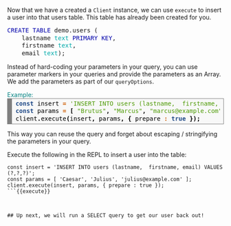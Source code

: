 Now that we have a created a `Client` instance, we can use `execute` to insert a user into that users table. This table has already been created for you.

<pre style="margin: 0; line-height: 125%"><span style="color: #0000aa">CREATE</span> <span style="color: #0000aa">TABLE</span> demo.users (
    lastname <span style="color: #00aaaa">text</span> <span style="color: #0000aa">PRIMARY</span> <span style="color: #0000aa">KEY</span>,
    firstname <span style="color: #00aaaa">text</span>,
    email <span style="color: #00aaaa">text</span>);
</pre>

Instead of hard-coding your parameters in your query, you can use parameter markers in your queries and provide the parameters as an Array. We add the parameters as part of our `queryOptions`.

<summary style="color:teal">Example:</summary>
<div style="background: #f8f8f8; overflow:auto;width:auto;border:solid gray;border-width:.1em .1em .1em .8em;padding:.2em .6em;"><pre style="margin: 0; line-height: 125%"><span style="color: #204a87; font-weight: bold">const</span> <span style="color: #000000">insert</span> <span style="color: #ce5c00; font-weight: bold">=</span> <span style="color: #4e9a06">&#39;INSERT INTO users (lastname,  firstname, email) VALUES (?,?,?)&#39;</span><span style="color: #000000; font-weight: bold">;</span>
<span style="color: #204a87; font-weight: bold">const</span> <span style="color: #000000">params</span> <span style="color: #ce5c00; font-weight: bold">=</span> <span style="color: #000000; font-weight: bold">[</span> <span style="color: #4e9a06">&quot;Brutus&quot;</span><span style="color: #000000; font-weight: bold">,</span> <span style="color: #4e9a06">&quot;Marcus&quot;</span><span style="color: #000000; font-weight: bold">,</span> <span style="color: #4e9a06">&quot;marcus@example.com&quot;</span><span style="color: #000000; font-weight: bold">];</span>
<span style="color: #000000">client</span><span style="color: #000000; font-weight: bold">.</span><span style="color: #000000">execute</span><span style="color: #000000; font-weight: bold">(</span><span style="color: #000000">insert</span><span style="color: #000000; font-weight: bold">,</span> <span style="color: #000000">params</span><span style="color: #000000; font-weight: bold">,</span> <span style="color: #000000; font-weight: bold">{</span> <span style="color: #000000">prepare</span> <span style="color: #ce5c00; font-weight: bold">:</span> <span style="color: #204a87; font-weight: bold">true</span> <span style="color: #000000; font-weight: bold">});</span>
</pre></div>

This way you can reuse the query and forget about escaping / stringifying the parameters in your query.

Execute the following in the REPL to insert a user into the table:
```
const insert = 'INSERT INTO users (lastname,  firstname, email) VALUES (?,?,?)';
const params = [ 'Caesar', 'Julius', 'julius@example.com' ];
client.execute(insert, params, { prepare : true });
```{{execute}}



## Up next, we will run a SELECT query to get our user back out!
